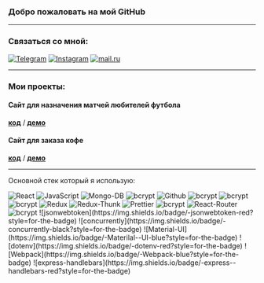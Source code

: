 ### Добро пожаловать на мой GitHub
___
### Связаться со мной:
[![Telegram](https://img.shields.io/badge/-Telegram-090909?style=social&logo=telegram)](https://t.me/myxammad13)
[![Instagram](https://img.shields.io/badge/-Instagram-090909?style=social&logo=instagram)](https://www.instagram.com/myxammad.13/)
[![mail.ru](https://img.shields.io/badge/-kuntaev13@mail.ru-red?style=social&logo=mail.ru)](#)
___
### Мои проекты:

#### Сайт для назначения матчей любителей футбола
**[код](https://github.com/Kuntaev/projekt)** /
**[демо](https://github.com/Kuntaev/projekt)**   

#### Сайт для заказа кофе 
**[код](https://github.com/Kuntaev/coffee-BackEnd)** /
**[демо](https://github.com/Kuntaev/coffee-BackEnd)**   
___
Основной стек который я использую:
<div>
<img alt="React" src="https://img.shields.io/badge/-React-green?style=for-the-badge&logo=react&logoColor=white" />
<img alt="JavaScript" src="https://img.shields.io/badge/-JavaScript-blue?style=for-the-badge&logo=JavaScript&logoColor=white" />
<img alt="Mongo-DB" src="https://img.shields.io/badge/-Mongo_DB-yellow?style=for-the-badge&logo=MongoDB&logoColor=black" />
<img alt="bcrypt" src="https://img.shields.io/badge/express-red?style=for-the-badge&logo=express">
<img alt="Github" src="https://img.shields.io/badge/-Github-black?style=for-the-badge&logo=github&logoColor=white" />
<img alt="bcrypt" src="https://img.shields.io/badge/bcrypt-✔-green?style=for-the-badge&logo">
<img alt="bcrypt" src="https://img.shields.io/badge/mongoose-✔-green?style=for-the-badge&logo=mongoose">
<img alt="bcrypt" src="https://img.shields.io/badge/eslint-yellow?style=for-the-badge&logo=eslint">
<img alt="Redux" src="https://img.shields.io/badge/-Redux-blue?style=for-the-badge&logo=redux&logoColor=white" />
<img alt="Redux-Thunk" src="https://img.shields.io/badge/-Redux_Thunk-blue?style=for-the-badge&logo=Redux&logoColor=430098" />
<img alt="Prettier" src="https://img.shields.io/badge/-Prettier-grey?style=for-the-badge&logo=Prettier&logoColor=orange" />
<img alt="bcrypt" src="https://img.shields.io/badge/redux devtools-430098?style=for-the-badge&logo=redux">
<img alt="React-Router" src="https://img.shields.io/badge/-React_Router-black?style=for-the-badge&logo=react-router&logoColor=orange" />
<img alt="bcrypt" src="https://img.shields.io/badge/eslint-blue?style=for-the-badge&logo=eslint">
![jsonwebtoken](https://img.shields.io/badge/-jsonwebtoken-red?style=for-the-badge) 
  ![concurrently](https://img.shields.io/badge/-concurrently-black?style=for-the-badge) 
  ![Material-UI](https://img.shields.io/badge/-Materilal--UI-blue?style=for-the-badge)  ![dotenv](https://img.shields.io/badge/-dotenv-red?style=for-the-badge)
![Webpack](https://img.shields.io/badge/-Webpack-blue?style=for-the-badge)
![express-handlebars](https://img.shields.io/badge/-express--handlebars-red?style=for-the-badge)
</div>

